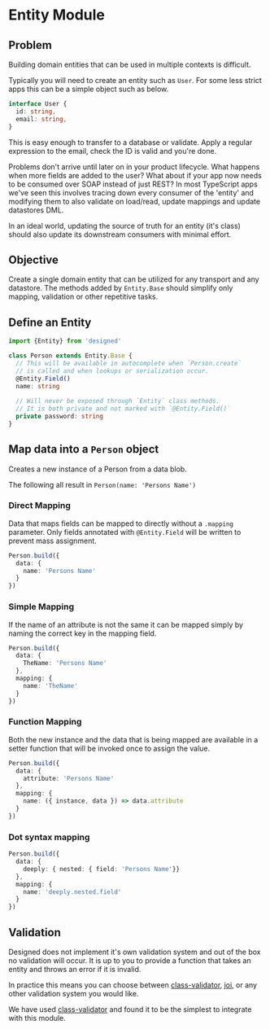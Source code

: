 # Entity Module

## Problem

Building domain entities that can be used in multiple contexts is difficult. 

Typically you will need to create an entity such as `User`. For some less strict apps this can be a simple object such as below.

```typescript
interface User {
  id: string,
  email: string,
}
```

This is easy enough to transfer to a database or validate. Apply a regular expression to the email, check the ID is valid and you're done. 

Problems don't arrive until later on in your product lifecycle. What happens when more fields are added to the user? What about if your app now needs to be consumed over SOAP instead of just REST?
In most TypeScript apps we've seen this involves tracing down every consumer of the 'entity' and modifying them to also validate on load/read, update mappings and update datastores DML.

In an ideal world, updating the source of truth for an entity (it's class) should also update its downstream consumers with minimal effort.

## Objective 

Create a single domain entity that can be utilized for any transport and any datastore. 
The methods added by `Entity.Base` should simplify only mapping, validation or other repetitive tasks.


## Define an Entity

```typescript
import {Entity} from 'designed'

class Person extends Entity.Base {
  // This will be available in autocomplete when `Person.create` 
  // is called and when lookups or serialization occur.
  @Entity.Field()
  name: string
  
  // Will never be exposed through `Entity` class methods. 
  // It is both private and not marked with `@Entity.Field()`
  private password: string
}
```

## Map data into a `Person` object

Creates a new instance of a Person from a data blob.

The following all result in `Person(name: 'Persons Name')`

### Direct Mapping

Data that maps fields can be mapped to directly without a `.mapping` parameter. Only fields annotated with `@Entity.Field` will be written to prevent mass assignment.

```typescript
Person.build({
  data: {
    name: 'Persons Name'
  }
})
```


### Simple Mapping

If the name of an attribute is not the same it can be mapped simply by naming the correct key in the mapping field.

```typescript
Person.build({
  data: {
    TheName: 'Persons Name'
  },
  mapping: {
    name: 'TheName'
  }
})
```

### Function Mapping

Both the new instance and the data that is being mapped are available in a setter function that will be invoked once to assign the value.

```typescript
Person.build({
  data: {
    attribute: 'Persons Name'
  },
  mapping: {
    name: ({ instance, data }) => data.attribute
  }
})
```

### Dot syntax mapping

```typescript
Person.build({
  data: {
    deeply: { nested: { field: 'Persons Name'}}
  },
  mapping: {
    name: 'deeply.nested.field'
  }
})
```

## Validation

Designed does not implement it's own validation system and out of the box no validation will occur. It is up to you to provide a function that takes an entity and throws an error if it is invalid. 

In practice this means you can choose between [class-validator](https://github.com/typestack/class-validator), [joi](https://github.com/sideway/joi), or any other validation system you would like.

We have used [class-validator](https://github.com/typestack/class-validator) and found it to be the simplest to integrate with this module.

```typescript
```
